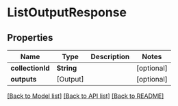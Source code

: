 # ListOutputResponse

## Properties
Name | Type | Description | Notes
------------ | ------------- | ------------- | -------------
**collectionId** | **String** |  | [optional] 
**outputs** | [Output] |  | [optional] 

[[Back to Model list]](../README.md#documentation-for-models) [[Back to API list]](../README.md#documentation-for-api-endpoints) [[Back to README]](../README.md)


